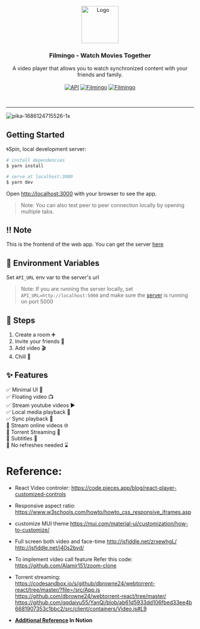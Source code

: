 <p align="center">
  <a href="https://filmingo.us/">
    <img src="https://res.cloudinary.com/davkfrmah/image/upload/v1684239381/Filmingo/flamingo_logo.png" alt="Logo" width="100" height="100">
  </a>

  <h3 align="center">Filmingo - Watch Movies Together </h3>

  <p align="center">
    A video player that allows you to watch synchronized content with your friends and family.
    <br />
    <br />
    <a href="https://github.com/akilesh-io/api.ruscello"><img src="https://img.shields.io/badge/API-live-brightgreen.svg" alt="API"></a>
    <a href="https://us.akilesh.in/"><img src="https://img.shields.io/badge/Application-Link-blue.svg" alt="Filmingo"></a>
    <a href="https://filmingo.akilesh.in/"><img src="https://img.shields.io/badge/Landing Page-live-brightgreen.svg" alt="Filmingo"></a>
  </p>

   <br />      
    <a href=""> </a>

</p>

---

![pika-1686124715526-1x](https://github.com/akilesh-io/app.ruscello/assets/53332156/d199e338-5abb-4342-8102-2fa3539bcee7)


## Getting Started

🌀Spin, local development server:

```bash
# install dependencies
$ yarn install

# serve at localhost:3000
$ yarn dev
```

Open [http://localhost:3000](http://localhost:3000) with your browser to see the app.
> Note: You can also test peer to peer connection locally by opening multiple tabs.
 

## ‼️ Note

This is the frontend of the web app. You can get the server [here](https://github.com/akilesh-io/api.ruscello)


## 🌳 Environment Variables

Set `API_URL` env var to the server's url
> Note: If you are running the server locally, set `API_URL=http://localhost:5000` and make sure the [server](https://github.com/akilesh-io/api.ruscello) is running on port 5000


## 👣 Steps

1. Create a room ➕
2. Invite your friends 🕺
3. Add video 🎬
4. Chill 🍿

## ✨ Features

✅  Minimal UI 🔮  
✅  Floating video 📺  
✅  Stream youtube videos ▶️  
✅  Local media playback 📁  
✅  Sync playback 🔄  
🔳  Stream online videos 🌐  
🔳  Torrent Streaming 🧲   
🔳  Subtitles 📄   
🔳  No refreshes needed ⌛️  


# Reference:

* React Video controler:
https://code.pieces.app/blog/react-player-customized-controls

* Responsive aspect ratio:
https://www.w3schools.com/howto/howto_css_responsive_iframes.asp

* customize MUI theme
https://mui.com/material-ui/customization/how-to-customize/

* Full screen both video and face-time
http://jsfiddle.net/zrxewhgL/
http://jsfiddle.net/j40s2bvd/

* To implement video call feature Refer this code:
https://github.com/Alamir151/zoom-clone

* Torrent streaming:
https://codesandbox.io/s/github/dbrowne24/webtorrent-react/tree/master/?file=/src/App.js
https://github.com/dbrowne24/webtorrent-react/tree/master/
https://github.com/qqdaiyu55/YanQi/blob/ab61d5933dd106fbed33ee4b6681907353c1bbc2/src/client/containers/Video.js#L9

* **[Additional Reference](https://akilesh-io.notion.site/Facetime-for-android-eb22f08b7f8248d3becdaedd438be017?pvs=4) In Notion**

